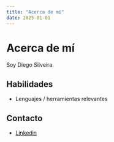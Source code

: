 ```yaml
---
title: "Acerca de mí"
date: 2025-01-01
---
```


# Acerca de mí

Soy Diego Silveira.

## Habilidades
- Lenguajes / herramientas relevantes

## Contacto
- [Linkedin](https://www.linkedin.com/in/diego-silveira-uy/)
